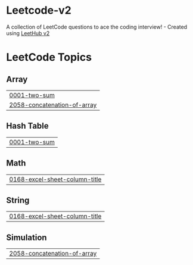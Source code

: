 # Leetcode-v2
A collection of LeetCode questions to ace the coding interview! - Created using [LeetHub v2](https://github.com/arunbhardwaj/LeetHub-2.0)

<!---LeetCode Topics Start-->
# LeetCode Topics
## Array
|  |
| ------- |
| [0001-two-sum](https://github.com/kensac/Leetcode-v2/tree/master/0001-two-sum) |
| [2058-concatenation-of-array](https://github.com/kensac/Leetcode-v2/tree/master/2058-concatenation-of-array) |
## Hash Table
|  |
| ------- |
| [0001-two-sum](https://github.com/kensac/Leetcode-v2/tree/master/0001-two-sum) |
## Math
|  |
| ------- |
| [0168-excel-sheet-column-title](https://github.com/kensac/Leetcode-v2/tree/master/0168-excel-sheet-column-title) |
## String
|  |
| ------- |
| [0168-excel-sheet-column-title](https://github.com/kensac/Leetcode-v2/tree/master/0168-excel-sheet-column-title) |
## Simulation
|  |
| ------- |
| [2058-concatenation-of-array](https://github.com/kensac/Leetcode-v2/tree/master/2058-concatenation-of-array) |
<!---LeetCode Topics End-->
